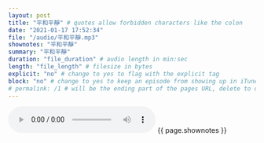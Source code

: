 ```yaml
---
layout: post
title: "平和平靜" # quotes allow forbidden characters like the colon
date: "2021-01-17 17:52:34"
file: "/audio/平和平靜.mp3"
shownotes: "平和平靜"
summary: "平和平靜"
duration: "file_duration" # audio length in min:sec
length: "file_length" # filesize in bytes
explicit: "no" # change to yes to flag with the explicit tag
block: "no" # change to yes to keep an episode from showing up in iTunes
# permalink: /1 # will be the ending part of the pages URL, delete to default to the title
---
```


<audio controls>
<source src="{{site.url}}{{site.baseurl}}{{ page.file }}" type="audio/x-mp3">
Your browser does not support the audio element.
</audio>
{{ page.shownotes }}
